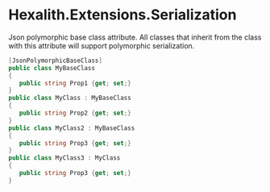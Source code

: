 # Hexalith.Extensions.Serialization

Json polymorphic base class attribute. All classes that inherit from the class with this attribute will support polymorphic serialization.

```csharp
[JsonPolymorphicBaseClass]
public class MyBaseClass
{
   public string Prop1 {get; set;}
}
public class MyClass : MyBaseClass
{
   public string Prop2 {get; set;}
}
public class MyClass2 : MyBaseClass
{
   public string Prop3 {get; set;}
}
public class MyClass3 : MyClass
{
   public string Prop3 {get; set;}
}
```
